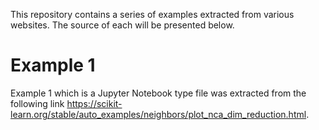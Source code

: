This repository contains a series of examples extracted from various websites. The source of each will be presented below.

# Example 1
Example 1 which is a Jupyter Notebook type file was extracted from the following link <https://scikit-learn.org/stable/auto_examples/neighbors/plot_nca_dim_reduction.html>.
